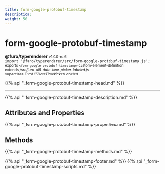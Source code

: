 ```yaml
---
title: form-google-protobuf-timestamp
description: 
weight: 50
---
```


# form-google-protobuf-timestamp
**@furo/typerenderer** <small>v1.0.0-rc.6</small>
<br>`import '@furo/typerenderer/src/form-google-protobuf-timestamp.js';`<small>
<br>exports `<form-google-protobuf-timestamp>` custom-element-definition
<br>extends */src/furo-ui5-date-time-picker-labeled.js*
<br>superclass *FuroUi5DateTimePickerLabeled*</small>

{{% api "_form-google-protobuf-timestamp-head.md" %}}

****



{{% api "_form-google-protobuf-timestamp-description.md" %}}


## Attributes and Properties
{{% api "_form-google-protobuf-timestamp-properties.md" %}}



## Methods
{{% api "_form-google-protobuf-timestamp-methods.md" %}}





{{% api "_form-google-protobuf-timestamp-footer.md" %}}
{{% api "_form-google-protobuf-timestamp-scripts.md" %}}

